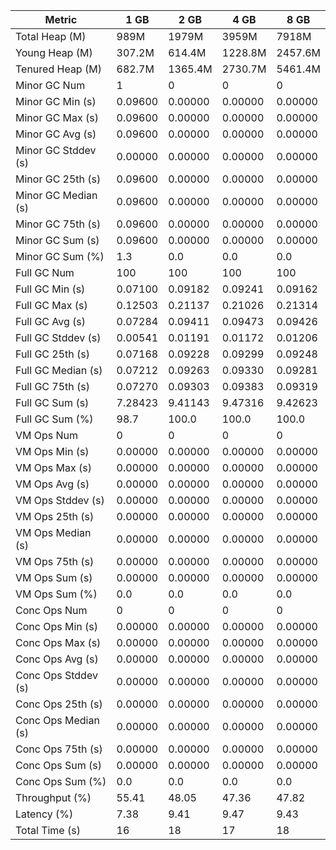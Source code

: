 | Metric | 1 GB | 2 GB | 4 GB | 8 GB |
|------|----|----|----|----|
| Total Heap (M) | 989M | 1979M | 3959M | 7918M |
| Young Heap (M) | 307.2M | 614.4M | 1228.8M | 2457.6M |
| Tenured Heap (M) | 682.7M | 1365.4M | 2730.7M | 5461.4M |
| Minor GC Num | 1 | 0 | 0 | 0 |
| Minor GC Min (s) | 0.09600 | 0.00000 | 0.00000 | 0.00000 |
| Minor GC Max (s) | 0.09600 | 0.00000 | 0.00000 | 0.00000 |
| Minor GC Avg (s) | 0.09600 | 0.00000 | 0.00000 | 0.00000 |
| Minor GC Stddev (s) | 0.00000 | 0.00000 | 0.00000 | 0.00000 |
| Minor GC 25th (s) | 0.09600 | 0.00000 | 0.00000 | 0.00000 |
| Minor GC Median (s) | 0.09600 | 0.00000 | 0.00000 | 0.00000 |
| Minor GC 75th (s) | 0.09600 | 0.00000 | 0.00000 | 0.00000 |
| Minor GC Sum (s) | 0.09600 | 0.00000 | 0.00000 | 0.00000 |
| Minor GC Sum (%) | 1.3 | 0.0 | 0.0 | 0.0 |
| Full GC Num | 100 | 100 | 100 | 100 |
| Full GC Min (s) | 0.07100 | 0.09182 | 0.09241 | 0.09162 |
| Full GC Max (s) | 0.12503 | 0.21137 | 0.21026 | 0.21314 |
| Full GC Avg (s) | 0.07284 | 0.09411 | 0.09473 | 0.09426 |
| Full GC Stddev (s) | 0.00541 | 0.01191 | 0.01172 | 0.01206 |
| Full GC 25th (s) | 0.07168 | 0.09228 | 0.09299 | 0.09248 |
| Full GC Median (s) | 0.07212 | 0.09263 | 0.09330 | 0.09281 |
| Full GC 75th (s) | 0.07270 | 0.09303 | 0.09383 | 0.09319 |
| Full GC Sum (s) | 7.28423 | 9.41143 | 9.47316 | 9.42623 |
| Full GC Sum (%) | 98.7 | 100.0 | 100.0 | 100.0 |
| VM Ops Num | 0 | 0 | 0 | 0 |
| VM Ops Min (s) | 0.00000 | 0.00000 | 0.00000 | 0.00000 |
| VM Ops Max (s) | 0.00000 | 0.00000 | 0.00000 | 0.00000 |
| VM Ops Avg (s) | 0.00000 | 0.00000 | 0.00000 | 0.00000 |
| VM Ops Stddev (s) | 0.00000 | 0.00000 | 0.00000 | 0.00000 |
| VM Ops 25th (s) | 0.00000 | 0.00000 | 0.00000 | 0.00000 |
| VM Ops Median (s) | 0.00000 | 0.00000 | 0.00000 | 0.00000 |
| VM Ops 75th (s) | 0.00000 | 0.00000 | 0.00000 | 0.00000 |
| VM Ops Sum (s) | 0.00000 | 0.00000 | 0.00000 | 0.00000 |
| VM Ops Sum (%) | 0.0 | 0.0 | 0.0 | 0.0 |
| Conc Ops Num | 0 | 0 | 0 | 0 |
| Conc Ops Min (s) | 0.00000 | 0.00000 | 0.00000 | 0.00000 |
| Conc Ops Max (s) | 0.00000 | 0.00000 | 0.00000 | 0.00000 |
| Conc Ops Avg (s) | 0.00000 | 0.00000 | 0.00000 | 0.00000 |
| Conc Ops Stddev (s) | 0.00000 | 0.00000 | 0.00000 | 0.00000 |
| Conc Ops 25th (s) | 0.00000 | 0.00000 | 0.00000 | 0.00000 |
| Conc Ops Median (s) | 0.00000 | 0.00000 | 0.00000 | 0.00000 |
| Conc Ops 75th (s) | 0.00000 | 0.00000 | 0.00000 | 0.00000 |
| Conc Ops Sum (s) | 0.00000 | 0.00000 | 0.00000 | 0.00000 |
| Conc Ops Sum (%) | 0.0 | 0.0 | 0.0 | 0.0 |
| Throughput (%) | 55.41 | 48.05 | 47.36 | 47.82 |
| Latency (%) | 7.38 | 9.41 | 9.47 | 9.43 |
| Total Time (s) | 16 | 18 | 17 | 18 |
